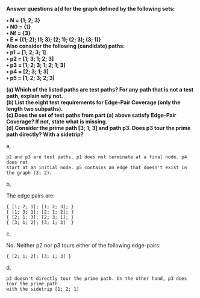 **Answer questions a{d for the graph defined by the following sets:**

**• N = {1; 2; 3}** <br>
**• N0 = {1}** <br>
**• Nf = {3}** <br>
**• E = {(1; 2); (1; 3); (2; 1); (2; 3); (3; 1)}** <br>
**Also consider the following (candidate) paths:**<br>
**• p1 = [1; 2; 3; 1]** <br>
**• p2 = [1; 3; 1; 2; 3]** <br>
**• p3 = [1; 2; 3; 1; 2; 1; 3]** <br>
**• p4 = [2; 3; 1; 3]** <br>
**• p5 = [1; 2; 3; 2; 3]** <br>

**(a) Which of the listed paths are test paths? For any path that is not a test path, explain
why not.** <br>
**(b) List the eight test requirements for Edge-Pair Coverage (only the length two subpaths).**<br>
**(c) Does the set of test paths from part (a) above satisfy Edge-Pair Coverage? If not, state
what is missing.**<br>
**(d) Consider the prime path [3; 1; 3] and path p3. Does p3 tour the prime path directly?
With a sidetrip?**

a, 
```
p2 and p3 are test paths. p1 does not terminate at a final node. p4 does not
start at an initial node. p5 contains an edge that doesn't exist in the graph (3; 2).
```

b,

The edge pairs are:
```
{ [1; 2; 1]; [1; 2; 3]; }
{ [1; 3; 1]; [2; 1; 2]; }
{ [2; 1; 3]; [2; 3; 1]; }
{ [3; 1; 2]; [3; 1; 3]  }
```
c,

No. Neither p2 nor p3 tours either of the following edge-pairs:
```
{ [2; 1; 2]; [3; 1; 3] }
```

d,
```
p3 doesn't directly tour the prime path. On the other hand, p3 does tour the prime path
with the sidetrip [1; 2; 1]



